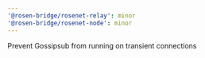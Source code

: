 ```yaml
---
'@rosen-bridge/rosenet-relay': minor
'@rosen-bridge/rosenet-node': minor
---
```


Prevent Gossipsub from running on transient connections
